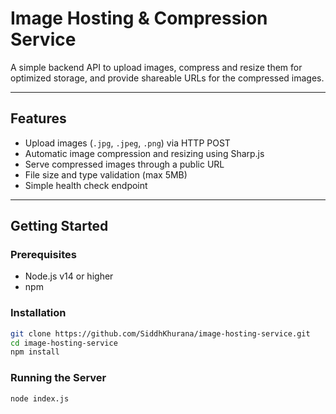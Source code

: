 # Image Hosting & Compression Service

A simple backend API to upload images, compress and resize them for optimized storage, and provide shareable URLs for the compressed images.

---

## Features

- Upload images (`.jpg`, `.jpeg`, `.png`) via HTTP POST
- Automatic image compression and resizing using Sharp.js
- Serve compressed images through a public URL
- File size and type validation (max 5MB)
- Simple health check endpoint

---

## Getting Started

### Prerequisites

- Node.js v14 or higher
- npm

### Installation

```bash
git clone https://github.com/SiddhKhurana/image-hosting-service.git
cd image-hosting-service
npm install
```
### Running the Server

```bash
node index.js
